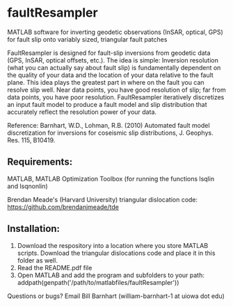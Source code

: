 # faultResampler
MATLAB software for inverting geodetic observations (InSAR, optical, GPS) for fault slip onto variably sized, triangular fault patches

FaultResampler is designed for fault-slip inversions from geodetic data (GPS, InSAR, optical offsets, etc.). The idea is simple: Inversion resolution (what you can actually say about fault slip) is fundamentally dependent on the quality of your data and the location of your data relative to the fault plane.  This idea plays the greatest part in where on the fault you can resolve slip well.  Near data points, you have good resolution of slip; far from data points, you have poor resolution.  FaultResampler iteratively discretizes an input fault model to produce a fault model and slip distribution that accurately reflect the resolution power of your data.

Reference: 
Barnhart, W.D., Lohman, R.B. (2010) Automated fault model discretization for inversions for coseismic slip distributions, J. Geophys. Res. 115, B10419.

## Requirements:

MATLAB,
MATLAB Optimization Toolbox (for running the functions lsqlin and lsqnonlin)

Brendan Meade's (Harvard University) triangular dislocation code: https://github.com/brendanjmeade/tde

## Installation:
1) Download the respository into a location where you store MATLAB scripts. Download the triangular dislocations code and place it in this folder as well.
2) Read the README.pdf file
3) Open MATLAB and add the program and subfolders to your path: addpath(genpath('/path/to/matlabfiles/faultResampler'))

Questions or bugs? Email Bill Barnhart (william-barnhart-1 at uiowa dot edu)
